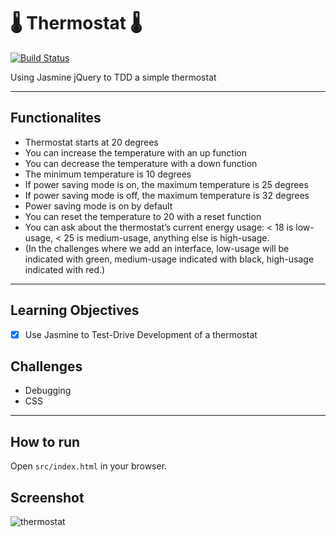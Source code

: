 # :thermometer: Thermostat :thermometer:


[![Build Status](https://travis-ci.org/petraartep/thermostat.svg?branch=master)](https://travis-ci.org/petraartep/thermostat)


Using Jasmine jQuery to TDD a simple thermostat

---

## Functionalites

* Thermostat starts at 20 degrees
* You can increase the temperature with an up function
* You can decrease the temperature with a down function
* The minimum temperature is 10 degrees
* If power saving mode is on, the maximum temperature is 25 degrees
* If power saving mode is off, the maximum temperature is 32 degrees
* Power saving mode is on by default
* You can reset the temperature to 20 with a reset function
* You can ask about the thermostat’s current energy usage: < 18 is low-usage, < 25 is medium-usage, anything else is high-usage.
* (In the challenges where we add an interface, low-usage will be indicated with green, medium-usage indicated with black, high-usage indicated with red.)


---

## Learning Objectives
- [x] Use Jasmine to Test-Drive Development of a thermostat

## Challenges
- Debugging
- CSS 

---
## How to run 

Open `src/index.html` in your browser.


## Screenshot

![thermostat](https://user-images.githubusercontent.com/23095774/60382757-9e4e1a00-9a5f-11e9-83a7-4fbd65225aae.gif)
